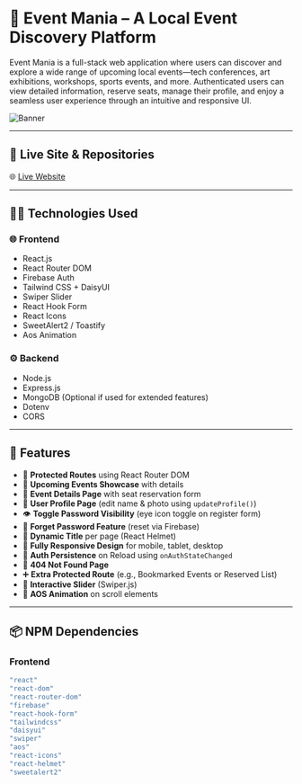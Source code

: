# 🎉 Event Mania – A Local Event Discovery Platform

Event Mania is a full-stack web application where users can discover and explore a wide range of upcoming local events—tech conferences, art exhibitions, workshops, sports events, and more. Authenticated users can view detailed information, reserve seats, manage their profile, and enjoy a seamless user experience through an intuitive and responsive UI.

![Banner](https://i.ibb.co/4RmjFnD/event-explorer-banner.jpg) <!-- Replace with your actual banner screenshot -->

---

## 🔗 Live Site & Repositories

🌐 [Live Website](https://event-explorer-client.netlify.app)

---

## 🧑‍💻 Technologies Used

### 🌐 Frontend

- React.js
- React Router DOM
- Firebase Auth
- Tailwind CSS + DaisyUI
- Swiper Slider
- React Hook Form
- React Icons
- SweetAlert2 / Toastify
- Aos Animation

### ⚙️ Backend

- Node.js
- Express.js
- MongoDB (Optional if used for extended features)
- Dotenv
- CORS

---

## 🚀 Features

- 👤 **Protected Routes** using React Router DOM
- 📅 **Upcoming Events Showcase** with details
- 📝 **Event Details Page** with seat reservation form
- 📄 **User Profile Page** (edit name & photo using `updateProfile()`)
- 👁️ **Toggle Password Visibility** (eye icon toggle on register form)
- 📧 **Forget Password Feature** (reset via Firebase)
- 🧭 **Dynamic Title** per page (React Helmet)
- 🌙 **Fully Responsive Design** for mobile, tablet, desktop
- 🔄 **Auth Persistence** on Reload using `onAuthStateChanged`
- 🧾 **404 Not Found Page**
- ➕ **Extra Protected Route** (e.g., Bookmarked Events or Reserved List)
- 🎠 **Interactive Slider** (Swiper.js)
- 🎨 **AOS Animation** on scroll elements

---

## 📦 NPM Dependencies

### Frontend

```bash
"react"
"react-dom"
"react-router-dom"
"firebase"
"react-hook-form"
"tailwindcss"
"daisyui"
"swiper"
"aos"
"react-icons"
"react-helmet"
"sweetalert2"
```
